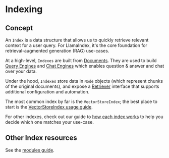 # Indexing

## Concept

An `Index` is a data structure that allows us to quickly retrieve relevant context for a user query.
For LlamaIndex, it's the core foundation for retrieval-augmented generation (RAG) use-cases.

At a high-level, `Indexes` are built from [Documents](../loading/documents_and_nodes/index.md).
They are used to build [Query Engines](../deploying/query_engine/index.md) and [Chat Engines](../deploying/chat_engines/index.md)
which enables question & answer and chat over your data.

Under the hood, `Indexes` store data in `Node` objects (which represent chunks of the original documents), and expose a [Retriever](../querying/retriever/index.md) interface that supports additional configuration and automation.

The most common index by far is the `VectorStoreIndex`; the best place to start is the [VectorStoreIndex usage guide](vector_store_index.md).

For other indexes, check out our guide to [how each index works](index_guide.md) to help you decide which one matches your use-case.

## Other Index resources

See the [modules guide](./modules.md).
